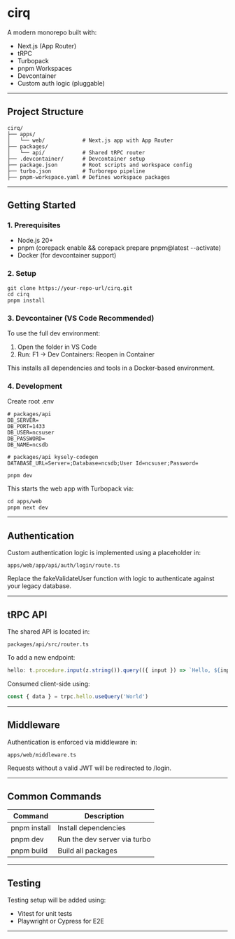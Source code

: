 # cirq

A modern monorepo built with:

- Next.js (App Router)
- tRPC
- Turbopack
- pnpm Workspaces
- Devcontainer
- Custom auth logic (pluggable)

---

## Project Structure

```
cirq/
├── apps/
│   └── web/            # Next.js app with App Router
├── packages/
│   └── api/            # Shared tRPC router
├── .devcontainer/      # Devcontainer setup
├── package.json        # Root scripts and workspace config
├── turbo.json          # Turborepo pipeline
├── pnpm-workspace.yaml # Defines workspace packages
```

---

## Getting Started

### 1. Prerequisites

- Node.js 20+
- pnpm (corepack enable && corepack prepare pnpm@latest --activate)
- Docker (for devcontainer support)

### 2. Setup

```
git clone https://your-repo-url/cirq.git
cd cirq
pnpm install
```

### 3. Devcontainer (VS Code Recommended)

To use the full dev environment:

1. Open the folder in VS Code
2. Run: F1 → Dev Containers: Reopen in Container

This installs all dependencies and tools in a Docker-based environment.

### 4. Development

Create root .env

```
# packages/api
DB_SERVER=
DB_PORT=1433
DB_USER=ncsuser
DB_PASSWORD=
DB_NAME=ncsdb

# packages/api kysely-codegen
DATABASE_URL=Server=;Database=ncsdb;User Id=ncsuser;Password=
```

```
pnpm dev
```

This starts the web app with Turbopack via:

```
cd apps/web
pnpm next dev
```

---

## Authentication

Custom authentication logic is implemented using a placeholder in:

```
apps/web/app/api/auth/login/route.ts
```

Replace the fakeValidateUser function with logic to authenticate against your legacy database.

---

## tRPC API

The shared API is located in:

```
packages/api/src/router.ts
```

To add a new endpoint:

```ts
hello: t.procedure.input(z.string()).query(({ input }) => `Hello, ${input}`)
```

Consumed client-side using:

```ts
const { data } = trpc.hello.useQuery('World')
```

---

## Middleware

Authentication is enforced via middleware in:

```
apps/web/middleware.ts
```

Requests without a valid JWT will be redirected to /login.

---

## Common Commands

| Command      | Description                  |
| ------------ | ---------------------------- |
| pnpm install | Install dependencies         |
| pnpm dev     | Run the dev server via turbo |
| pnpm build   | Build all packages           |

---

## Testing

Testing setup will be added using:

- Vitest for unit tests
- Playwright or Cypress for E2E

---
